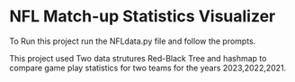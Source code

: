 <H1>NFL Match-up Statistics Visualizer</H1>

To Run this project run the NFLdata.py file and follow the prompts. 

This project used Two data strutures Red-Black Tree and hashmap to compare game play statistics for two teams for the years 2023,2022,2021. 
